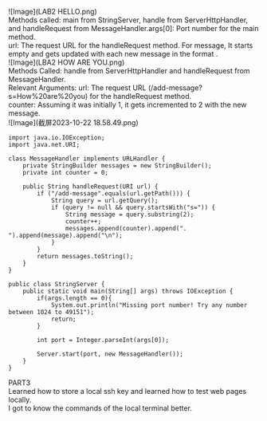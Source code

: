 ![Image](LAB2 HELLO.png)<br>
Methods called: main from StringServer, handle from ServerHttpHandler, and handleRequest from MessageHandler.args[0]: Port number for the main method.<br>
url: The request URL for the handleRequest method. For message, It starts empty and gets updated with each new message in the format .<br>
![Image](LBA2 HOW ARE YOU.png)<br>
Methods Called: handle from ServerHttpHandler and handleRequest from MessageHandler.<br>
Relevant Arguments: url: The request URL (/add-message?s=How%20are%20you) for the handleRequest method.<br>
counter: Assuming it was initially 1, it gets incremented to 2 with the new message.<br>
![Image](截屏2023-10-22 18.58.49.png)



```
import java.io.IOException;
import java.net.URI;

class MessageHandler implements URLHandler {
    private StringBuilder messages = new StringBuilder();
    private int counter = 0;

    public String handleRequest(URI url) {
        if ("/add-message".equals(url.getPath())) {
            String query = url.getQuery();
            if (query != null && query.startsWith("s=")) {
                String message = query.substring(2);
                counter++;
                messages.append(counter).append(". ").append(message).append("\n");
            }
        }
        return messages.toString();
    }
}

public class StringServer {
    public static void main(String[] args) throws IOException {
        if(args.length == 0){
            System.out.println("Missing port number! Try any number between 1024 to 49151");
            return;
        }

        int port = Integer.parseInt(args[0]);

        Server.start(port, new MessageHandler());
    }
}
```
PART3<br>
Learned how to store a local ssh key and learned how to test web pages locally.<br>
 I got to know the commands of the local terminal better.
